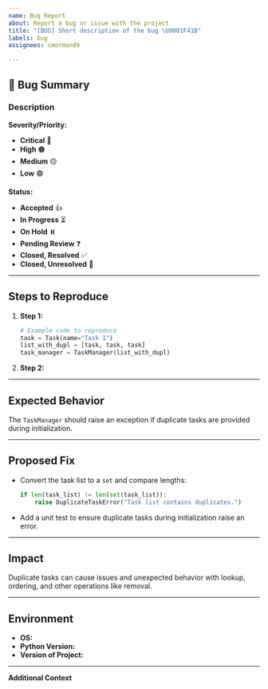 ```yaml
---
name: Bug Report
about: Report a bug or issue with the project
title: "[BUG] Short description of the bug \U0001F41B"
labels: bug
assignees: cmorman89

---
```


## 🐛 Bug Summary

### Description
<!-- Provide a clear and concise description of the bug -->

**Severity/Priority:** <!-- Select one -->
- **Critical** 🔴
- **High** 🟠
- **Medium** 🟡
- **Low** 🟢

**Status:** <!-- Select one -->
- **Accepted** 👍
- **In Progress** ⏳
- **On Hold** ⏸️
- **Pending Review** ❓
- **Closed, Resolved** ✅
- **Closed, Unresolved** 🚫

---

## Steps to Reproduce
<!-- Provide a list of steps to reproduce the bug -->

1. **Step 1:** <!-- e.g., Create a `TaskManager` with a list of duplicate tasks -->
    ```python
    # Example code to reproduce
    task = Task(name="Task 1")
    list_with_dupl = [task, task, task]
    task_manager = TaskManager(list_with_dupl)
    ```
2. **Step 2:** <!-- e.g., Observe that no error is raised and duplicates are stored -->

---

## Expected Behavior
<!-- Describe the expected behavior -->
The `TaskManager` should raise an exception if duplicate tasks are provided during initialization.

---

## Proposed Fix
<!-- Provide a proposed fix or solution -->

- Convert the task list to a `set` and compare lengths:
    ```python
    if len(task_list) != len(set(task_list)):
        raise DuplicateTaskError("Task list contains duplicates.")
    ```
- Add a unit test to ensure duplicate tasks during initialization raise an error.

---

## Impact
<!-- Describe the potential impact of this bug -->
Duplicate tasks can cause issues and unexpected behavior with lookup, ordering, and other operations like removal.

---

## Environment
<!-- Provide any relevant environment details -->
- **OS:** <!-- e.g., Windows 10 / macOS Monterey / Ubuntu 20.04 -->
- **Python Version:** <!-- e.g., Python 3.10 -->
- **Version of Project:** <!-- e.g., v0.1-alpha -->

---

**Additional Context**
<!-- Add any other context about the problem here -->

